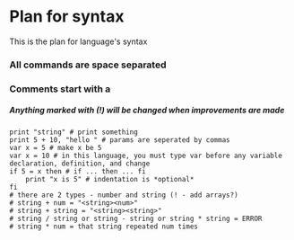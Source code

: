# Plan for syntax
This is the plan for language's syntax

### All commands are space separated

### Comments start with a #

##### Anything marked with (!) will be changed when improvements are made
```
print "string" # print something
print 5 + 10, "hello " # params are seperated by commas
var x = 5 # make x be 5
var x = 10 # in this language, you must type var before any variable declaration, definition, and change
if 5 = x then # if ... then ... fi
	print "x is 5" # indentation is *optional*
fi
# there are 2 types - number and string (! - add arrays?)
# string + num = "<string><num>"
# string + string = "<string><string>"
# string / string or string - string or string * string = ERROR
# string * num = that string repeated num times

```

